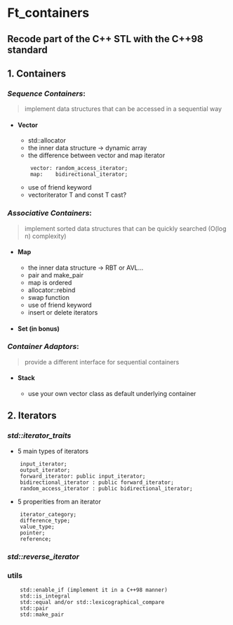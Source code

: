 # Ft_containers
## Recode part of the C++ STL with the C++98 standard
## 1. Containers
### *Sequence Containers*:
> implement data structures that can be accessed in a sequential way 
- #### Vector
  - std::allocator
  - the inner data structure -> dynamic array
  - the difference between vector and map iterator
  ```
      vector: random_access_iterator;
      map:    bidirectional_iterator;
  ```
  
  - use of friend keyword
  - vectoriterator T and const T cast?
### *Associative Containers*:
>  implement sorted data structures that can be quickly searched (O(log n) complexity)
- #### Map
  - the inner data structure -> RBT or AVL...
  - pair and make_pair
  - map is ordered
  - allocator::rebind
  - swap function
  - use of friend keyword
  - insert or delete iterators
  
- #### Set (in bonus)

### *Container Adaptors*:
>  provide a different interface for sequential containers
- #### Stack
  - use your own vector class as default underlying container

## 2. Iterators
### *std::iterator_traits*
  - 5 main types of iterators
  ```
      input_iterator;
      output_iterator;
      forward_iterator: public input_iterator;
      bidirectional_iterator : public forward_iterator;
      random_access_iterator : public bidirectional_iterator; 
  ```
  - 5 properities from an iterator
  ```
      iterator_category;
      difference_type;
      value_type;
      pointer;
      reference;
  ```
### *std::reverse_iterator*
### utils
```
    std::enable_if (implement it in a C++98 manner)
    std::is_integral
    std::equal and/or std::lexicographical_compare
    std::pair
    std::make_pair
```
